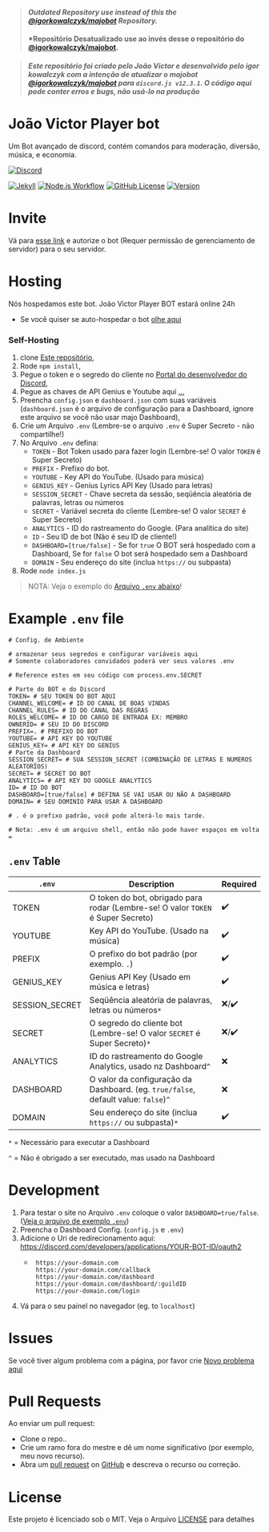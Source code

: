 > #### *Outdated Repository use instead of this the [@igorkowalczyk/majobot](https://github.com/igorkowalczyk/majobot) Repository.*
> #### *Repositório Desatualizado use ao invés desse o repositório do [@igorkowalczyk/majobot](https://github.com/igorkowalczyk/majobot).

> #### *Este repositório foi criado pelo João Victor e desenvolvido pelo igor kowalczyk com a intenção de atualizar o majobot [@igorkowalczyk/majobot](https://github.com/igorkowalczyk/majobot) para `discord.js v12.3.1`. O código aqui pode conter erros e bugs, não usá-lo na produção*

# João Victor Player bot

Um Bot avançado de discord, contém comandos para moderação, diversão, música, e economia.

[![Discord](https://discord.com/api/guilds/731629737343975494/widget.png?style=banner2)](https://invite.gg/joao_victor_player)

[![Jekyll](https://github.com/IgorKowalczyk/majobot/workflows/Jekyll/badge.svg)](https://igorkowalczyk.github.io/majobot)
[![Node.js Workflow](https://github.com/igorkowalczyk/majobot/workflows/Node.js%20Workflow/badge.svg)](https://igorkowalczyk.github.io/majobot)
[![GitHub License](https://img.shields.io/github/license/joao-victor-liporini/joao-victor-player-bot?color=%2334D058&logo=github&logoColor=959DA5&labelColor=24292E)](https://github.com/Joao-Victor-Liporini/Joao-Victor-Player-BOT)
[![Version](https://img.shields.io/github/package-json/v/joao-victor-liporini/joao-victor-player-bot?color=%2334D058&logo=github&logoColor=959DA5&labelColor=24292E)](https://github.com/Joao-Victor-Liporini/Joao-Victor-Player-BOT/releases)

# Invite

Vá para [esse link](https://igorkowalczyk.github.io/majobot/authorize) e autorize o bot (Requer permissão de gerenciamento de servidor) para o seu servidor.

# Hosting

Nós hospedamos este bot. João Victor Player BOT estará online 24h
- Se você quiser se auto-hospedar o bot [olhe aqui](#self-hosting)

### Self-Hosting

1. clone [Este repositório](https://github.com/Joao-Victor-Liporini/Joao-Victor-Player-BOT),
2. Rode `npm install`,
3. Pegue o token e o segredo do cliente no [Portal do desenvolvedor do Discord](https://discord.com/developers/applications),
4. Pegue as chaves de API Genius e Youtube aqui [...](...)
5. Preencha `config.json` e `dashboard.json` com suas variáveis (`dashboard.json` é o arquivo de configuração para a Dashboard, ignore este arquivo se você não usar majo Dashboard),
6. Crie um Arquivo  `.env` (Lembre-se o arquivo `.env` é Super Secreto - não compartilhe!)
7. No Arquivo `.env` defina:
    * `TOKEN` - Bot Token usado para fazer login (Lembre-se! O valor `TOKEN` é Super Secreto)
    * `PREFIX` - Prefixo do bot.
    * `YOUTUBE` - Key API do YouTube. (Usado para música)
    * `GENIUS_KEY` - Genius Lyrics API Key (Usado para letras) 
    * `SESSION_SECRET` - Chave secreta da sessão, seqüência aleatória de palavras, letras ou números
    * `SECRET` - Variável secreta do cliente (Lembre-se! O valor `SECRET` é Super Secreto)
    * `ANALYTICS` - ID do rastreamento do Google. (Para analítica do site)
    * `ID` - Seu ID de bot (Não é seu ID de cliente!)
    * `DASHBOARD=[true/false]` - Se for `true` O BOT será hospedado com a Dashboard, Se for `false` O bot será hospedado sem a Dashboard
    * `DOMAIN` - Seu endereço do site (inclua `https://` ou subpasta)
9. Rode `node index.js`
> NOTA: Veja o exemplo do [Arquivo `.env`  abaixo](#example-env-file)!

<!--### Heroku Hosting
<!--Deploy the app to [Heroku](https://heroku.com)

<!--[![Deploy to heroku](https://www.herokucdn.com/deploy/button.png)](https://heroku.com/deploy?template=https://github.com/igorkowalczyk/majobot/tree/master)-->
<!--[![Deploy to heroku](https://www.herokucdn.com/deploy/button.png)](https://heroku.com/deploy?template=https://github.com/aurolia-css/majo-rebuild/tree/master)-->

# Example `.env` file

```
# Config. de Ambiente

# armazenar seus segredos e configurar variáveis aqui
# Somente colaboradores convidados poderá ver seus valores .env

# Reference estes em seu código com process.env.SECRET

# Parte do BOT e do Discord
TOKEN= # SEU TOKEN DO BOT AQUI
CHANNEL_WELCOME= # ID DO CANAL DE BOAS VINDAS
CHANNEL_RULES= # ID DO CANAL DAS REGRAS
ROLES_WELCOME= # ID DO CARGO DE ENTRADA EX: MEMBRO
OWNERID= # SEU ID DO DISCORD
PREFIX=. # PREFIXO DO BOT
YOUTUBE= # API KEY DO YOUTUBE
GENIUS_KEY= # API KEY DO GENIUS
# Parte da Dashboard
SESSION_SECRET= # SUA SESSION_SECRET (COMBINAÇÃO DE LETRAS E NUMEROS ALEATORIOS)
SECRET= # SECRET DO BOT
ANALYTICS= # API KEY DO GOOGLE ANALYTICS
ID= # ID DO BOT
DASHBOARD=[true/false] # DEFINA SE VAI USAR OU NÃO A DASHBOARD
DOMAIN= # SEU DOMINIO PARA USAR A DASHBOARD

# . é o prefixo padrão, você pode alterá-lo mais tarde.

# Nota: .env é um arquivo shell, então não pode haver espaços em volta =

```

## `.env` Table
| `.env` | Description | Required |
|---|---|---|
| TOKEN | O token do bot, obrigado para rodar (Lembre-se! O valor `TOKEN` é Super Secreto) | :heavy_check_mark: |
| YOUTUBE | Key API do YouTube. (Usado na música) | :heavy_check_mark: |
| PREFIX | O prefixo do bot padrão (por exemplo. `.`) | :heavy_check_mark: |
| GENIUS_KEY | Genius API Key (Usado em música e letras) | :heavy_check_mark: |
| SESSION_SECRET | Seqüência aleatória de palavras, letras ou números`*` | :x:/:heavy_check_mark: |
| SECRET | O segredo do cliente bot (Lembre-se! O valor `SECRET` é Super Secreto)`*` | :x:/:heavy_check_mark: |
| ANALYTICS | ID do rastreamento do Google Analytics, usado nz Dashboard`^` | :x: |
| DASHBOARD | O valor da configuração da Dashboard. (eg. `true/false`, default value: `false`)`^` | :x: |
| DOMAIN | Seu endereço do site (inclua `https://` ou subpasta)`*` | :heavy_check_mark: |

`*` = Necessário para executar a Dashboard

`^` = Não é obrigado a ser executado, mas usado na Dashboard

# Development

1. Para testar o site no Arquivo `.env` coloque o valor `DASHBOARD=true/false`. ([Veja o arquivo de exemplo `.env`](#example-env-file))
2. Preencha o Dashboard Config. (`config.js` e `.env`)
3. Adicione o Uri de redirecionamento aqui: https://discord.com/developers/applications/YOUR-BOT-ID/oauth2
    * ```
       https://your-domain.com
       https://your-domain.com/callback
       https://your-domain.com/dashboard
       https://your-domain.com/dashboard/:guildID
       https://your-domain.com/login
      ```
4. Vá para o seu painel no navegador (eg. to `localhost`)

# Issues
Se você tiver algum problema com a página, por favor crie [Novo problema aqui](https://github.com/igorkowalczyk/majobot/issues)

# Pull Requests
Ao enviar um pull request:
- Clone o repo..
- Crie um ramo fora do mestre e dê um nome significativo (por exemplo, meu novo recurso).
- Abra um [pull request](https://github.com/igorkowalczyk/majobot/pulls) on [GitHub](https://github.com) e descreva o recurso ou correção.

# License
Este projeto é licenciado sob o MIT. Veja o Arquivo [LICENSE](https://github.com/Joao-Victor-Liporini/Joao-Victor-Player-BOT/blob/João-Victor-Player-BOT/license.md) para detalhes
